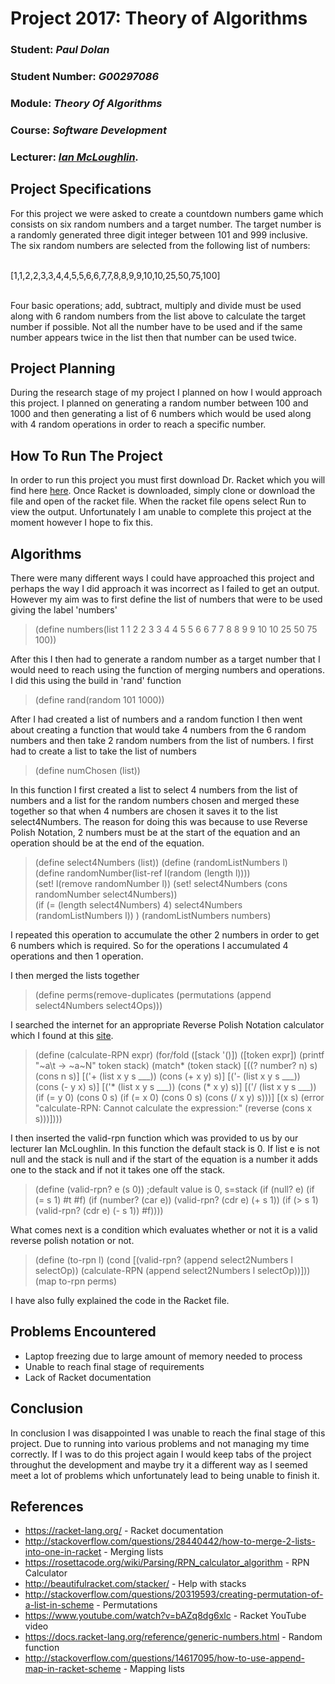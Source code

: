 # Project 2017: Theory of Algorithms

### Student: *Paul Dolan*    
### Student Number: *G00297086*    
### Module: *Theory Of Algorithms*
### Course: *Software Development*
### Lecturer: *[Ian McLoughlin](https://ianmcloughlin.github.io).*

## Project Specifications
For this project we were asked to create a countdown numbers game which consists on six random numbers and a target number. The target number is a randomly generated three digit integer between 101 and 999 inclusive. The six random numbers are selected from the following list of numbers: 

<br> [1,1,2,2,3,3,4,4,5,5,6,6,7,7,8,8,9,9,10,10,25,50,75,100] 

<br> Four basic operations; add, subtract, multiply and divide must be used along with 6 random numbers from the list above to calculate the target number if possible. Not all the number have to be used and if the same number appears twice in the list then that number can be used twice. 

## Project Planning
During the research stage of my project I planned on how I would approach this project. I planned on generating a random number between 100 and 1000 and then generating a list of 6 numbers which would be used along with 4 random operations in order to reach a specific number.

## How To Run The Project
In order to run this project you must first download Dr. Racket which you will find here [here](https://racket-lang.org/). Once Racket is downloaded, simply clone or download the file and open of the racket file. When the racket file opens select Run to view the output. Unfortunately I am unable to complete this project at the moment however I hope to fix this.

## Algorithms
There were many different ways I could have approached this project and perhaps the way I did approach it was incorrect as I failed to get an output.
However my aim was to first define the list of numbers that were to be used giving the label 'numbers'

> (define numbers(list 1 1 2 2 3 3 4 4 5 5 6 6 7 7 8 8 9 9 10 10 25 50 75 100))

After this I then had to generate a random number as a target number that I would need to reach using the function of merging numbers and operations. I did this using the build in 'rand' function

> (define rand(random 101 1000))

After I had created a list of numbers and a random function I then went about creating a function that would take 4 numbers from the 6 random numbers and then take 2 random numbers from the list of numbers. I first had to create a list to take the list of numbers 

>(define numChosen (list))

In this function I first created a list to select 4 numbers from the list of numbers and a list for the random numbers chosen and merged these together so that when 4 numbers are chosen it saves it to the list select4Numbers. The reason for doing this was because to use Reverse Polish Notation, 2 numbers must be at the start of the equation and an operation should be at the end of the equation. 

>(define select4Numbers (list))
(define (randomListNumbers l)  
  (define randomNumber(list-ref l(random (length l))))  
  (set! l(remove randomNumber l)) 
  (set! select4Numbers (cons randomNumber select4Numbers))  
  (if (= (length select4Numbers) 4)
     select4Numbers 
      (randomListNumbers l))
)
(randomListNumbers numbers)
  
I repeated this operation to accumulate the other 2 numbers in order to get 6 numbers which is required. So for the operations I accumulated 4 operations and then 1 operation.

I then merged the lists together
> (define perms(remove-duplicates (permutations (append select4Numbers select4Ops)))

I searched the internet for an appropriate Reverse Polish Notation calculator which I found at this [site](sitehttps://rosettacode.org/wiki/Parsing/RPN_calculator_algorithm).

>(define (calculate-RPN expr)
  (for/fold ([stack '()]) ([token expr])
    (printf "~a\t -> ~a~N" token stack)
    (match* (token stack)
     [((? number? n) s) (cons n s)]
     [('+ (list x y s ___)) (cons (+ x y) s)]
     [('- (list x y s ___)) (cons (- y x) s)]
     [('* (list x y s ___)) (cons (* x y) s)]
       [('/ (list x y s ___)) (if (= y 0)
                                (cons 0 s)
                                (if (= x 0)
                                    (cons 0 s)
                                    (cons (/ x y) s)))]
     [(x s) (error "calculate-RPN: Cannot calculate the expression:" 
                   (reverse (cons x s)))])))

I then inserted the valid-rpn function which was provided to us by our lecturer Ian McLoughlin. In this function the default stack is 0. If list e is not null and the stack is null and if the start of the equation is a number it adds one to the stack and if not it takes one off the stack. 

>(define (valid-rpn? e (s 0)) ;default value is 0, s=stack
  (if (null? e)
      (if (= s 1) #t #f)
      (if (number? (car e))
          (valid-rpn? (cdr e) (+ s 1))
      (if (> s 1)
          (valid-rpn? (cdr e) (- s 1))
          #f))))

What comes next is a condition which evaluates whether or not it is a valid reverse polish notation or not.

>(define (to-rpn l)
  (cond [(valid-rpn? (append select2Numbers l selectOp))
   (calculate-RPN (append select2Numbers l selectOp))]))
(map to-rpn perms)

I have also fully explained the code in the Racket file.

## Problems Encountered
- Laptop freezing due to large amount of memory needed to process
- Unable to reach final stage of requirements
- Lack of Racket documentation

## Conclusion
In conclusion I was disappointed I was unable to reach the final stage of this project. Due to running into various problems and not managing my time correctly. If I was to do this project again I would keep tabs of the project throughut the development and maybe try it a different way as I seemed meet a lot of problems which unfortunately lead to being unable to finish it.

## References
- https://racket-lang.org/ - Racket documentation
- http://stackoverflow.com/questions/28440442/how-to-merge-2-lists-into-one-in-racket - Merging lists
- https://rosettacode.org/wiki/Parsing/RPN_calculator_algorithm - RPN Calculator
- http://beautifulracket.com/stacker/ - Help with stacks
- http://stackoverflow.com/questions/20319593/creating-permutation-of-a-list-in-scheme - Permutations
- https://www.youtube.com/watch?v=bAZq8dg6xlc - Racket YouTube video
- https://docs.racket-lang.org/reference/generic-numbers.html - Random function
- http://stackoverflow.com/questions/14617095/how-to-use-append-map-in-racket-scheme - Mapping lists
